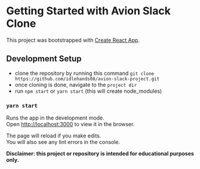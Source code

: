 # Getting Started with Avion Slack Clone

This project was bootstrapped with [Create React App](https://github.com/facebook/create-react-app).

## Development Setup

- clone the repository by running this command `git clone https://github.com/idlehands08/avion-slack-project.git`
- once cloning is done, navigate to the `project dir`
- run `npm start` or `yarn start` (this will create node_modules)

### `yarn start`

Runs the app in the development mode.\
Open [http://localhost:3000](http://localhost:3000) to view it in the browser.

The page will reload if you make edits.\
You will also see any lint errors in the console.

**Disclaimer: this project or repository is intended for educational purposes only.**
